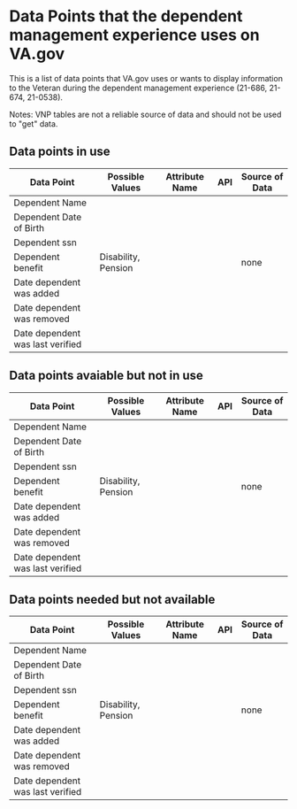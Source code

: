# Data Points that the dependent management experience uses on VA.gov

This is a list of data points that VA.gov uses or wants to display information to the Veteran during the dependent management experience (21-686, 21-674, 21-0538).

Notes: VNP tables are not a reliable source of data and should not be used to "get" data.

## Data points in use

| Data Point                       | Possible Values     | Attribute Name     | API | Source of Data |
| -------------------------------- | ------------------- |------------------- | --- | -------------- |
| Dependent Name                   |                     |                    |     |                |
| Dependent Date of Birth          |                     |                    |     |                |
| Dependent ssn                    |                     |                    |     |                |
| Dependent benefit                | Disability, Pension |                    |     | none           |
| Date dependent was added         |                     |                    |     |                |
| Date dependent was removed       |                     |                    |     |                |
| Date dependent was last verified |                     |                    |     |                |


## Data points avaiable but not in use

| Data Point                       | Possible Values     | Attribute Name     | API | Source of Data |
| -------------------------------- | ------------------- |------------------- | --- | -------------- |
| Dependent Name                   |                     |                    |     |                |
| Dependent Date of Birth          |                     |                    |     |                |
| Dependent ssn                    |                     |                    |     |                |
| Dependent benefit                | Disability, Pension |                    |     | none           |
| Date dependent was added         |                     |                    |     |                |
| Date dependent was removed       |                     |                    |     |                |
| Date dependent was last verified |                     |                    |     |                |


## Data points needed but not available

| Data Point                       | Possible Values     | Attribute Name     | API | Source of Data |
| -------------------------------- | ------------------- |------------------- | --- | -------------- |
| Dependent Name                   |                     |                    |     |                |
| Dependent Date of Birth          |                     |                    |     |                |
| Dependent ssn                    |                     |                    |     |                |
| Dependent benefit                | Disability, Pension |                    |     | none           |
| Date dependent was added         |                     |                    |     |                |
| Date dependent was removed       |                     |                    |     |                |
| Date dependent was last verified |                     |                    |     |                |
